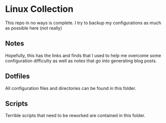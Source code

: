 # Linux Collection

This repo in no ways is complete. I try to backup my configurations as much as possible here (not really)

## Notes
Hopefully, this has the links and finds that I used to help me overcome some configuration difficulty as well as notes that go into generating blog posts.

## Dotfiles
All configuration files and directories can be found in this folder.

## Scripts
Terrible scripts that need to be reworked are contained in this folder. 
